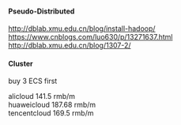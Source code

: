 ####  Pseudo-Distributed 

http://dblab.xmu.edu.cn/blog/install-hadoop/    
https://www.cnblogs.com/luo630/p/13271637.html    
http://dblab.xmu.edu.cn/blog/1307-2/




####  Cluster
buy 3 ECS first   

alicloud       141.5 rmb/m    
huaweicloud    187.68 rmb/m    
tencentcloud   169.5 rmb/m
